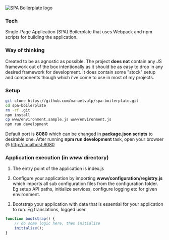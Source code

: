 ![SPA Boilerplate logo](https://raw.githubusercontent.com/manuelvulp/spa-boilerplate/master/www/assets/images/spa-bp.jpg)

### Tech

Single-Page Application (SPA) Boilerplate that uses Webpack and npm scripts for building the application.

### Way of thinking

Created to be as agnostic as possible. The project **does not** contain any JS framework out of the box intentionally as it should be as easy to drop in any desired framework for development. It does contain some "stock" setup and components though which i've come to use in most of my projects.

### Setup

```sh
git clone https://github.com/manuelvulp/spa-boilerplate.git
cd spa-boilerplate
rm -rf .git
npm install
cp www/environment.sample.js www/environment.js
npm run development
```

Default port is **8080** which can be changed in **package.json scripts** to desirable one. After running **npm run development** task, open your browser @ [http://localhost:8080]

### Application execution (in *www* directory)

1. The entry point of the application is index.js

2. Configure your application by importing **www/configuration/registry.js** which imports all sub configuration files from the configuration folder. Eg setup API paths, initialize services, configure logging etc for given environment.         

3. Bootstrap your application with data that is essential for your application to run. Eg translations, logged user.
```javascript
function bootstrap() {
    // do some logic here, then initialize
    initialize();
}
```

[http://localhost:8080]: http://localhost:8080